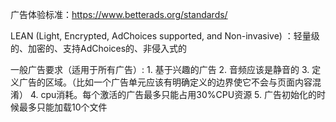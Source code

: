 广告体验标准：https://www.betterads.org/standards/

LEAN (Light, Encrypted, AdChoices supported, and Non-invasive) ：轻量级的、加密的、支持AdChoices的、非侵入式的

一般广告要求（适用于所有广告）:
	1. 基于兴趣的广告
	2. 音频应该是静音的
	3. 定义广告的区域。（比如一个广告单元应该有明确定义的边界使它不会与页面内容混淆）
	4. cpu消耗。每个激活的广告最多只能占用30%CPU资源
	5. 广告初始化的时候最多只能加载10个文件
